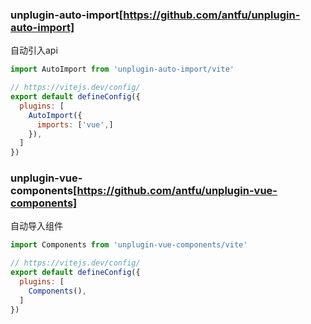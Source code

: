 ### unplugin-auto-import[https://github.com/antfu/unplugin-auto-import]
自动引入api

```javascript
import AutoImport from 'unplugin-auto-import/vite'

// https://vitejs.dev/config/
export default defineConfig({
  plugins: [
    AutoImport({
      imports: ['vue',]
    }),
  ]
})
```

### unplugin-vue-components[https://github.com/antfu/unplugin-vue-components]
自动导入组件

```javascript
import Components from 'unplugin-vue-components/vite'

// https://vitejs.dev/config/
export default defineConfig({
  plugins: [
    Components(),
  ]
})
```
